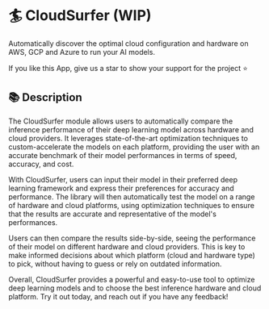 # 🏄 CloudSurfer (WIP)
Automatically discover the optimal cloud configuration and hardware on AWS, GCP and Azure to run your AI models.

If you like this App, give us a star to show your support for the project ⭐

## 📚 Description
The CloudSurfer module allows users to automatically compare the inference performance of their deep learning model across hardware and cloud providers. It leverages state-of-the-art optimization techniques to custom-accelerate the models on each platform, providing the user with an accurate benchmark of their model performances in terms of speed, accuracy, and cost.

With CloudSurfer, users can input their model in their preferred deep learning framework and express their preferences for accuracy and performance. The library will then automatically test the model on a range of hardware and cloud platforms, using optimization techniques to ensure that the results are accurate and representative of the model's performances.

Users can then compare the results side-by-side, seeing the performance of their model on different hardware and cloud providers. This is key to make informed decisions about which platform (cloud and hardware type) to pick, without having to guess or rely on outdated information.

Overall, CloudSurfer provides a powerful and easy-to-use tool to optimize deep learning models and to choose the best inference hardware and cloud platform. Try it out today, and reach out if you have any feedback!
